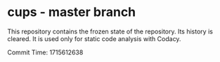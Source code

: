 # cups - master branch

This repository contains the frozen state of the repository.
Its history is cleared. It is used only for static code
analysis with Codacy.

Commit Time: 1715612638